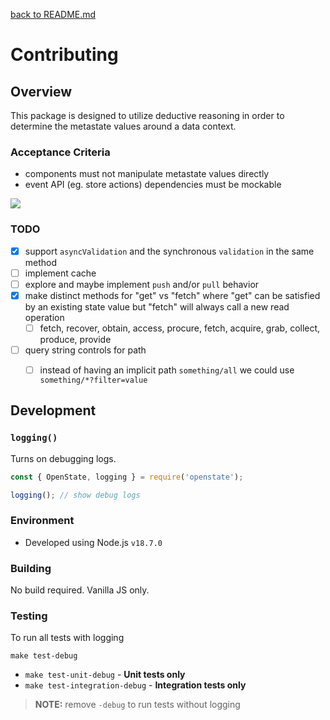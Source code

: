 [back to README.md](README.md)

# Contributing

## Overview
This package is designed to utilize deductive reasoning in order to determine the metastate values
around a data context.

### Acceptance Criteria

- components must not manipulate metastate values directly
- event API (eg. store actions) dependencies must be mockable

![](https://drive.google.com/a/webheroes.ca/thumbnail?id=1xPu9glzvil2pGYR8QwJKG9V8I9OAulRn&sz=w1000)

### TODO

- [x] support `asyncValidation` and the synchronous `validation` in the same method
- [ ] implement cache
- [ ] explore and maybe implement `push` and/or `pull` behavior
- [x] make distinct methods for "get" vs "fetch" where "get" can be satisfied by an existing state value
  but "fetch" will always call a new read operation
  - [ ] fetch, recover, obtain, access, procure, fetch, acquire, grab, collect, produce, provide
- [ ] query string controls for path
  - [ ] instead of having an implicit path `something/all` we could use `something/*?filter=value`


## Development

### `logging()`
Turns on debugging logs.

```javascript
const { OpenState, logging } = require('openstate');

logging(); // show debug logs
```

### Environment

- Developed using Node.js `v18.7.0`

### Building
No build required.  Vanilla JS only.

### Testing

To run all tests with logging
```
make test-debug
```

- `make test-unit-debug` - **Unit tests only**
- `make test-integration-debug` - **Integration tests only**

> **NOTE:** remove `-debug` to run tests without logging

